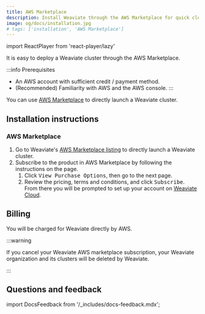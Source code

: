 ```yaml
---
title: AWS Marketplace
description: Install Weaviate through the AWS Marketplace for quick cloud deployment.
image: og/docs/installation.jpg
# tags: ['installation', 'AWS Marketplace']
---
```


import ReactPlayer from 'react-player/lazy'

<!-- NOTE: To show this page on the sidebar, remove the `sidebar_class_name: hidden` line above. -->

It is easy to deploy a Weaviate cluster through the AWS Marketplace. 

:::info Prerequisites
- An AWS account with sufficient credit / payment method.
- (Recommended) Familiarity with AWS and the AWS console.
:::

You can use [AWS Marketplace](https://aws.amazon.com/marketplace/pp/prodview-ng2dfhb4yjoic?sr=0-3&ref_=beagle&applicationId=AWSMPContessa) to directly launch a Weaviate cluster.



## Installation instructions

### AWS Marketplace

1. Go to Weaviate's [AWS Marketplace listing](https://aws.amazon.com/marketplace/pp/prodview-ng2dfhb4yjoic?sr=0-3&ref_=beagle&applicationId=AWSMPContessa) to directly launch a Weaviate cluster.
1. Subscribe to the product in AWS Marketplace by following the instructions on the page. 
    1. Click <kbd>View Purchase Options</kbd>, then go to the next page.
    2. Review the pricing, terms and conditions, and click <kbd>Subscribe</kbd>. 
From there you will be prompted to set up your account on  [Weaviate Cloud](docs/cloud/index.mdx).


## Billing

You will be charged for Weaviate directly by AWS.

:::warning

If you cancel your Weaviate AWS marketplace subscription, your Weaviate organization and its clusters will be deleted by Weaviate.

:::

## Questions and feedback

import DocsFeedback from '/_includes/docs-feedback.mdx';

<DocsFeedback/>
